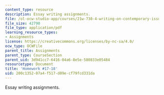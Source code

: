 ```yaml
---
content_type: resource
description: Essay writing assignments.
file: /ol-ocw-studio-app/courses/21w-730-4-writing-on-contemporary-issues-food-for-thought-writing-and-reading-about-the-cultures-of-food-fall-2008/200c135207a4f517d09ecf79fcd331da_hw_17_18_rev_prop.pdf
file_size: 42790
file_type: application/pdf
learning_resource_types:
- Assignments
license: https://creativecommons.org/licenses/by-nc-sa/4.0/
ocw_type: OCWFile
parent_title: Assignments
parent_type: CourseSection
parent_uid: 3d941cc7-6416-04a6-8e5e-580833e05484
resourcetype: Document
title: 'Homework #17-18'
uid: 200c1352-07a4-f517-d09e-cf79fcd331da
---
```

Essay writing assignments.